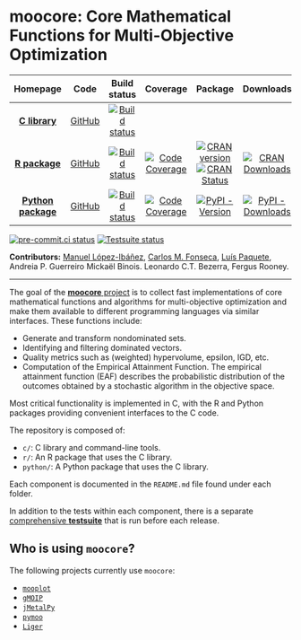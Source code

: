 **moocore**: Core Mathematical Functions for Multi-Objective Optimization
=====================================================================

|Homepage | Code | Build status | Coverage | Package | Downloads |
| :---: | :---: | :---: | :---: | :---: | :---: |
| [**C library**][c-moocore-homepage] | [GitHub][c-moocore-github] |[![Build status][c-build-badge]][c-build-link]| |
| [**R package**][r-moocore-homepage] | [GitHub][r-moocore-github] |[![Build status][r-build-badge]][r-build-link]|[![Code Coverage][r-coverage-badge]][r-coverage-link]|[![CRAN version](https://www.r-pkg.org/badges/version-last-release/moocore)][r-moocore-cran] [![CRAN Status](https://badges.cranchecks.info/worst/moocore.svg)][r-moocore-cran-results]|[![CRAN Downloads](https://cranlogs.r-pkg.org/badges/grand-total/moocore)][r-moocore-cran]|
| [**Python package**][py-moocore-homepage] | [GitHub][py-moocore-github] |[![Build status][py-build-badge]][py-build-link]|[![Code Coverage][py-coverage-badge]][py-coverage-link]|[![PyPI - Version](https://img.shields.io/pypi/v/moocore)][py-moocore-pypi]|[![PyPI - Downloads](https://img.shields.io/pypi/dm/moocore?color=blue)][py-moocore-pypi-stats]|

[![pre-commit.ci status](https://results.pre-commit.ci/badge/github/multi-objective/moocore/main.svg)](https://results.pre-commit.ci/latest/github/multi-objective/moocore/main)
[![Testsuite status][testsuite-badge]][testsuite-link]

**Contributors:**
    [Manuel López-Ibáñez](https://lopez-ibanez.eu),
    [Carlos M. Fonseca](https://eden.dei.uc.pt/~cmfonsec/),
    [Luís Paquete](https://eden.dei.uc.pt/~paquete/),
    Andreia P. Guerreiro
    Mickaël Binois.
    Leonardo C.T. Bezerra,
    Fergus Rooney.

---------------------------------------

The goal of the [**moocore** project](https://github.com/multi-objective/moocore/) is to collect fast implementations of core mathematical functions and algorithms for multi-objective optimization and make them available to different programming languages via similar interfaces. These functions include:

 * Generate and transform nondominated sets.
 * Identifying and filtering dominated vectors.
 * Quality metrics such as (weighted) hypervolume, epsilon, IGD, etc.
 * Computation of the Empirical Attainment Function. The empirical attainment function (EAF) describes the probabilistic
distribution of the outcomes obtained by a stochastic algorithm in the
objective space.

Most critical functionality is implemented in C, with the R and Python packages providing convenient interfaces to the C code.

The repository is composed of:

 * `c/`: C library and command-line tools.
 * `r/`: An R package that uses the C library.
 * `python/`: A Python package that uses the C library.

Each component is documented in the `README.md` file found under each folder.

In addition to the tests within each component, there is a separate [comprehensive **testsuite**](https://github.com/multi-objective/testsuite) that is run before each release.

Who is using `moocore`?
-----------------------

The following projects currently use `moocore`:

 - [`mooplot`](https://github.com/multi-objective/mooplot)
 - [`gMOIP`](https://cran.r-project.org/web/packages/gMOIP/index.html)
 - [`jMetalPy`](https://jmetalpy.readthedocs.io/en/develop/)
 - [`pymoo`](https://pymoo.org/)
 - [`Liger`](https://www.ide.uk/project-liger)


[c-build-badge]: https://github.com/multi-objective/moocore/actions/workflows/C.yml/badge.svg?event=push
[c-build-link]: https://github.com/multi-objective/moocore/actions/workflows/C.yml
[c-moocore-github]: https://github.com/multi-objective/moocore/tree/main/c#readme
[c-moocore-homepage]: https://github.com/multi-objective/moocore/tree/main/c#readme
[py-build-badge]: https://github.com/multi-objective/moocore/actions/workflows/python.yml/badge.svg?event=push
[py-build-link]: https://github.com/multi-objective/moocore/actions/workflows/python.yml
[py-coverage-badge]: https://codecov.io/gh/multi-objective/moocore/branch/main/graph/badge.svg?flag=python
[py-coverage-link]: https://app.codecov.io/gh/multi-objective/moocore/tree/main/python
[py-moocore-github]: https://github.com/multi-objective/moocore/tree/main/python#readme
[py-moocore-homepage]: https://multi-objective.github.io/moocore/python/
[py-moocore-pypi]: https://pypi.org/project/moocore/
[py-moocore-pypi-stats]: https://pypistats.org/packages/moocore
[r-build-badge]: https://github.com/multi-objective/moocore/actions/workflows/R.yml/badge.svg?event=push
[r-build-link]: https://github.com/multi-objective/moocore/actions/workflows/R.yml
[r-coverage-badge]: https://codecov.io/gh/multi-objective/moocore/branch/main/graph/badge.svg?flag=R
[r-coverage-link]: https://app.codecov.io/gh/multi-objective/moocore/tree/main/r
[r-moocore-cran]: https://cran.r-project.org/package=moocore
[r-moocore-cran-results]: https://cran.r-project.org/web/checks/check_results_moocore.html
[r-moocore-github]: https://github.com/multi-objective/moocore/tree/main/r#readme
[r-moocore-homepage]: https://multi-objective.github.io/moocore/r/
[testsuite-badge]: https://github.com/multi-objective/testsuite/actions/workflows/moocore.yml/badge.svg?event=push
[testsuite-link]: https://github.com/multi-objective/testsuite/actions/workflows/moocore.yml

